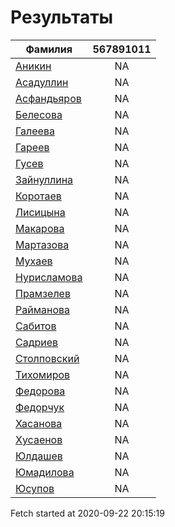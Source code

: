 # Результаты
Фамилия | 567891011
---|:---:
[Аникин](Аникин/README.md)  | NA
[Асадуллин](Асадуллин/README.md)  | NA
[Асфандьяров](Асфандьяров/README.md)  | NA
[Белесова](Белесова/README.md)  | NA
[Галеева](Галеева/README.md)  | NA
[Гареев](Гареев/README.md)  | NA
[Гусев](Гусев/README.md)  | NA
[Зайнуллина](Зайнуллина/README.md)  | NA
[Коротаев](Коротаев/README.md)  | NA
[Лисицына](Лисицына/README.md)  | NA
[Макарова](Макарова/README.md)  | NA
[Мартазова](Мартазова/README.md)  | NA
[Мухаев](Мухаев/README.md)  | NA
[Нурисламова](Нурисламова/README.md)  | NA
[Прамзелев](Прамзелев/README.md)  | NA
[Райманова](Райманова/README.md)  | NA
[Сабитов](Сабитов/README.md)  | NA
[Садриев](Садриев/README.md)  | NA
[Столповский](Столповский/README.md)  | NA
[Тихомиров](Тихомиров/README.md)  | NA
[Федорова](Федорова/README.md)  | NA
[Федорчук](Федорчук/README.md)  | NA
[Хасанова](Хасанова/README.md)  | NA
[Хусаенов](Хусаенов/README.md)  | NA
[Юлдашев](Юлдашев/README.md)  | NA
[Юмадилова](Юмадилова/README.md)  | NA
[Юсупов](Юсупов/README.md)  | NA

Fetch started at 2020-09-22 20:15:19
